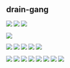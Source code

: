 ## drain-gang
![](https://i.imgur.com/vjW02Hv.gif)
![](https://i.imgur.com/erkuKHt.gif)
![](https://i.imgur.com/camYKGn.gif)

![](https://media.discordapp.net/attachments/726011643800059914/1113337550728351775/IMG_5308.jpg?width=625&height=351)

![](https://gallery.crd.co/assets/images/gallery05/ab389e51.jpg?v=758f1f62)
![](https://i.imgur.com/K8YzKT2.gif)
![](https://i.imgur.com/ChYBrKB.png)
![](https://i.imgur.com/SUuEf5n.gif)
![](https://i.imgur.com/Khg6Xsl.gif)

![](https://i.imgur.com/qpPSA5e.gif)
![](https://i.imgur.com/vNyGBar.png)
![](https://i.imgur.com/Dj8zc4c.jpg)
![](https://i.imgur.com/iFctQ4C.png)
![](https://i.imgur.com/vw3SpXg.gif)
![](https://media.discordapp.net/attachments/726011643800059914/1113349733453418506/949D218A-4E39-405B-BCC0-CEFC24006071.jpg?width=625&height=556)
![](https://media.discordapp.net/attachments/726011643800059914/1113337551458160690/IMG_5337.png?width=767&height=612)
![](https://media.discordapp.net/attachments/1053887327514136577/1111319244311908483/IMG_4963.jpg?width=800&height=450)

